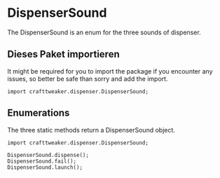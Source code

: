 # DispenserSound

The DispenserSound is an enum for the three sounds of dispenser.

## Dieses Paket importieren

It might be required for you to import the package if you encounter any issues, so better be safe than sorry and add the import.

`import crafttweaker.dispenser.DispenserSound;`

## Enumerations

The three static methods return a DispenserSound object.

```zenscript
import crafttweaker.dispenser.DispenserSound;

DispenserSound.dispense();
DispenserSound.fail();
DispenserSound.launch();
```
